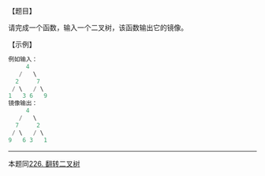 【题目】

请完成一个函数，输入一个二叉树，该函数输出它的镜像。

【示例】

```c++
例如输入：
     4
   /   \
  2     7
 / \   / \
1   3 6   9
镜像输出：
     4
   /   \
  7     2
 / \   / \
9   6 3   1
```

---

本题同[226. 翻转二叉树](https://leetcode-cn.com/problems/invert-binary-tree/)

